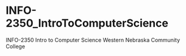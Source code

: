 # INFO-2350_IntroToComputerScience
INFO-2350 Intro to Computer Science Western Nebraska Community College

